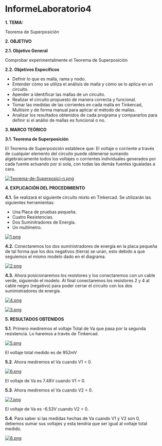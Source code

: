 # InformeLaboratorio4
**1. TEMA:**

Teorema de Superposición

**2. OBJETIVO**

**2.1. Objetivo General**

Comprobar experimentalmente el Teorema de Superposición

**2.2. Objetivos Específicos**

- Definir lo que es malla, rama y nodo.
- Entender cómo se utiliza el análisis de malla y cómo se lo aplica en un circuito.
- Apender a identificar las mallas de un circuito.
- Realizar el circuito propuesto de manera correcta y funcional.
- Tomar las medidas de las corrientes en cada malla en Tinkercad, Multisim y de forma manual para aplicar el método de mallas.
- Analizar los resultados obtenidos de cada programa y compararlos para definir si el análisi de mallas es funcional o no.


**3. MARCO TEÓRICO**

**3.1. Teorema de Superposición**

El Teorema de Superposición establece que: El voltaje o corriente a través de cualquier elemento del circuito puede obtenerse sumando algebraicamente todos los voltajes o corrientes individuales generados por cada fuente actuando por sí sola, con todas las demás fuentes igualadas a cero.

[![Teorema-de-Superposici-n.png](https://i.postimg.cc/mgG5f5hY/Teorema-de-Superposici-n.png)](https://postimg.cc/PP241KWJ)

**4. EXPLICACIÓN DEL PROCEDIMIENTO**

**4.1.** Se realizará el siguiente circuito mixto en Tinkercad. Se utilizarán las siguientes herramientas:

- Una Placa de pruebas pequeña.
- Cuatro Resistencias.
- Dos Suminitradores de Energía.
- Un multímetro.

[![1.png](https://i.postimg.cc/HnqPLSzC/1.png)](https://postimg.cc/1VKKCrbW)

**4.2.** Conectaremos los dos suministradores de energía en la placa pequeña de tal forma que los dos negativos (tierra) se unan, esto debido a que seguiemos el mismo modelo dado en el diagrama.

[![2.png](https://i.postimg.cc/76gNVxMj/2.png)](https://postimg.cc/k6g8MPHy)

**4.3.** Ahora posicionaremos los resistores y los conectaremos con un cable verde, siguiendo el modelo. Al final conectaremos los resistores 2 y 4 al cable negro (negativo) para poder cerrar el circuito con los dos suministradores de energía.

[![4.png](https://i.postimg.cc/P5gZFgxH/4.png)](https://postimg.cc/fVvJVgmq)

[![3.png](https://i.postimg.cc/8zJM4pTw/3.png)](https://postimg.cc/VJwJLcrb)

**5. RESULTADOS OBTENIDOS**

**5.1**. Primero mediremos el voltaje Total de Va que pasa por la segunda resistencia. Lo haremos a través de Tinkercad.

[![5.png](https://i.postimg.cc/sD4QjMwM/5.png)](https://postimg.cc/CzdLJxy0)

El voltaje total medido es de 952mV

**5.2**. Ahora mediremos el Va cuando V1 = 0.

[![6.png](https://i.postimg.cc/HkvJffkn/6.png)](https://postimg.cc/tsPC6vPG)

El voltaje de Va es 7.48V cuando V1 = 0.

**5.3**. Ahora mediremos el Va cuando V2 = 0.

[![7.png](https://i.postimg.cc/m2M8ZyHT/7.png)](https://postimg.cc/SJSWD8dP)

El voltaje de Va es -6.53V cuando V2 = 0.

**5.4**. Para saber si las medidas hechas de Va cuando V1 y V2 son 0, debemos sumar sus voltajes y esta tendria que ser igual al voltaje total medido.

[![8.png](https://i.postimg.cc/fyLzMbL9/8.png)](https://postimg.cc/R6k5R4wS)






